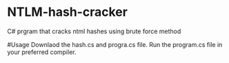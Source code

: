 # NTLM-hash-cracker
C# prgram that cracks ntml hashes using brute force method


#Usage
Downlaod the hash.cs and progra.cs file. Run the program.cs file in your preferred compiler. 
